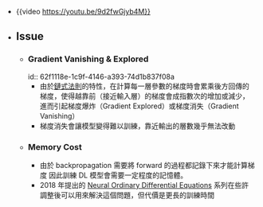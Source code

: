 - {{video https://youtu.be/9d2fwGjyb4M}}
- ## Issue
	- ### Gradient Vanishing & Explored
	  id:: 62f1118e-1c9f-4146-a393-74d1b837f08a
		- 由於[鏈式法則](https://zh.m.wikipedia.org/zh-tw/%E9%93%BE%E5%BC%8F%E6%B3%95%E5%88%99)的特性，在計算每一層參數的梯度時會累乘後方回傳的梯度，使得越靠前（接近輸入層）的梯度會成指數次的增加或減少，進而引起梯度爆炸（Gradient Explored）或梯度消失（Gradient Vanishing）
		- 梯度消失會讓模型變得難以訓練，靠近輸出的層數幾乎無法改動
	- ### Memory Cost
		- 由於 backpropagation 需要將 forward 的過程都記錄下來才能計算梯度
		  因此訓練 DL 模型會需要一定程度的記憶體。
		- 2018 年提出的 [Neural Ordinary Differential Equations](https://arxiv.org/abs/1806.07366) 系列在些許調整後可以用來解決這個問題，但代價是更長的訓練時間